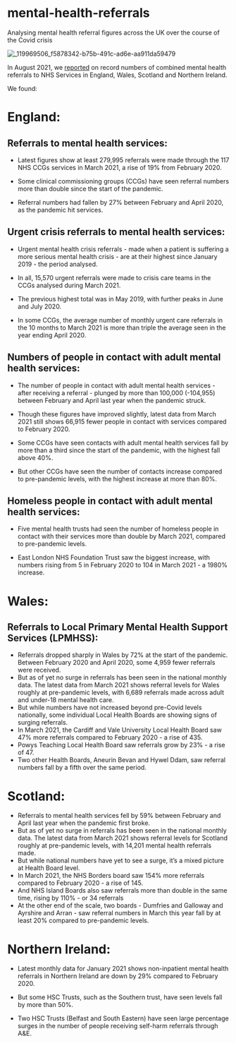 # mental-health-referrals
Analysing mental health referral figures across the UK over the course of the Covid crisis

![_119969506_f5878342-b75b-491c-ad6e-aa911da59479](https://user-images.githubusercontent.com/74192940/130602667-25c747e8-36c1-4ab4-83ad-b3e48f7c9df7.png)

In August 2021, we [reported](https://www.bbc.co.uk/news/uk-58085428) on record numbers of combined mental health referrals to NHS Services in England, Wales, Scotland and Northern Ireland.

We found:

# England:

## Referrals to mental health services:

* Latest figures show at least 279,995 referrals were made through the 117 NHS CCGs services in March 2021, a rise of 19% from February 2020.

* Some clinical commissioning groups (CCGs) have seen referral numbers more than double since the start of the pandemic.

* Referral numbers had fallen by 27% between February and April 2020, as the pandemic hit services.

## Urgent crisis referrals to mental health services:

* Urgent mental health crisis referrals - made when a patient is suffering a more serious mental health crisis - are at their highest since January 2019 - the period analysed.

* In all, 15,570 urgent referrals were made to crisis care teams in the CCGs analysed during March 2021.

* The previous highest total was in May 2019, with further peaks in June and July 2020.

* In some CCGs, the average number of monthly urgent care referrals in the 10 months to March 2021 is more than triple the average seen in the year ending April 2020.

## Numbers of people in contact with adult mental health services:

* The number of people in contact with adult mental health services - after receiving a referral - plunged by more than 100,000 (-104,955) between February and April last year when the pandemic struck.

* Though these figures have improved slightly, latest data from March 2021 still shows 66,915 fewer people in contact with services compared to February 2020.

* Some CCGs have seen contacts with adult mental health services fall by more than a third since the start of the pandemic, with the highest fall above 40%.

* But other CCGs have seen the number of contacts increase compared to pre-pandemic levels, with the highest increase at more than 80%.


## Homeless people in contact with adult mental health services:

* Five mental health trusts had seen the number of homeless people in contact with their services more than double by March 2021, compared to pre-pandemic levels.

* East London NHS Foundation Trust saw the biggest increase, with numbers rising from 5 in February 2020 to 104 in March 2021 - a 1980% increase.

# Wales:

## Referrals to Local Primary Mental Health Support Services (LPMHSS):

* Referrals dropped sharply in Wales by 72% at the start of the pandemic.  Between February 2020 and April 2020, some 4,959 fewer referrals were received.
* But as of yet no surge in referrals has been seen in the national monthly data. The latest data from March 2021 shows referral levels for Wales roughly at pre-pandemic levels, with 6,689 referrals made across adult and under-18 mental health care.
* But while numbers have not increased beyond pre-Covid levels nationally, some individual Local Health Boards are showing signs of surging referrals.
* In March 2021, the Cardiff and Vale University Local Health Board saw 47% more referrals compared to February 2020 - a rise of 435.
* Powys Teaching Local Health Board saw referrals grow by 23% - a rise of 47.
* Two other Health Boards, Aneurin Bevan and Hywel Ddam, saw referral numbers fall by a fifth over the same period. 

# Scotland:
* Referrals to mental health services fell by 59% between February and April last year when the pandemic first broke.
* But as of yet no surge in referrals has been seen in the national monthly data. The latest data from March 2021 shows referral levels for Scotland roughly at pre-pandemic levels, with 14,201 mental health referrals made.
* But while national numbers have yet to see a surge, it’s a mixed picture at Health Board level.
* In March 2021, the NHS Borders board saw 154% more referrals compared to February 2020 - a rise of 145.
* And NHS Island Boards also saw referrals more than double in the same time, rising by 110% - or 34 referrals
* At the other end of the scale, two boards - Dumfries and Galloway and Ayrshire and Arran - saw referral numbers in March this year fall by at least 20% compared to pre-pandemic levels. 


# Northern Ireland:

* Latest monthly data for January 2021 shows non-inpatient mental health referrals in Northern Ireland are down by 29% compared to February 2020. 

* But some HSC Trusts, such as the Southern trust, have seen levels fall by more than 50%.

* Two HSC Trusts (Belfast and South Eastern) have seen large percentage surges in the number of people receiving self-harm referrals through A&E.


